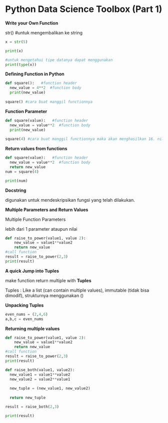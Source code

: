 # Python Data Science Toolbox (Part 1)

**Write your Own Function**

str() #untuk mengembalikan ke string 
```python 
x = str(5) 

print(x)

#untuk mengetahui tipe datanya dapat menggunakan 
print(type(x))
``` 

**Defining Function in Python**

```python 
def square():   #function header 
  new_value = 4**2  #function body 
  print(new_value)
  
square() #cara buat manggil functionnya
```

**Function Parameter**
```python 
def square(value):   #function header 
  new_value = value**2  #function body 
  print(new_value)
  
square(4) #cara buat manggil functionnya maka akan menghasilkan 16. nilai value dapat diubah-ubah
```

**Return values from functions**
```python 
def square(value):   #function header 
  new_value = value**2  #function body 
  return new_value
num = square(4)

print(num)
```
**Docstring**

digunakan untuk mendeskripsikan fungsi yang telah dilakukan. 

**Multiple Parameters and Return Values**

Multiple Function Parameters

lebih dari 1 parameter ataupun nilai 

```python 
def raise_to_power(value1, value 2): 
    new_value = value1**value2
    return new_value 
#call function 
result = raise_to_power(2,3)
print(result)
```

**A quick Jump into Tuples**

make function return multiple with **Tuples**

Tuples : Like a list (can contain multiple values), immutable (tidak bisa dimodif), strukturnya menggunakan ()

**Unpacking Tuples**

```python 
even_nums = (2,4,6) 
a,b,c = even_nums
```

**Returning multiple values**

```python 
def raise_to_power(value1, value 2): 
    new_value = value1**value2
    return new_value 
#call function 
result = raise_to_power(2,3)
print(result)
```

```python 
def raise_both(value1, value2):
  new_value1 = value1**value2
  new_value2 = value2**value1
  
  new_tuple = (new_value1, new_value2)
  
  return new_tuple

result = raise_both(2,3)

print(result)
```






